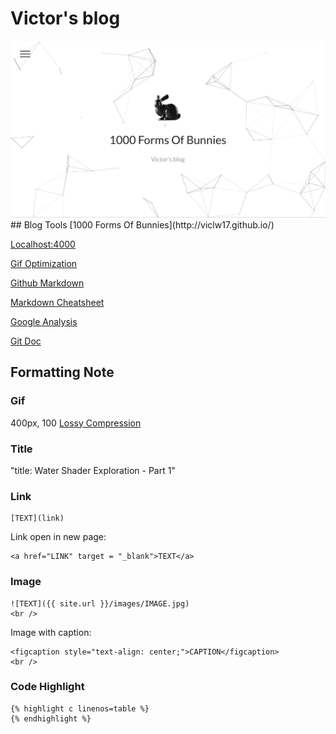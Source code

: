 # Victor's blog
<img src="https://raw.githubusercontent.com/viclw17/viclw17.github.io/master/index.jpg" width="1024"/>
## Blog Tools
[1000 Forms Of Bunnies](http://viclw17.github.io/)

<a href="http://Localhost:4000" target = "_blank">Localhost:4000</a>
<br />

[Gif Optimization](https://ezgif.com/)

[Github Markdown](https://guides.github.com/features/mastering-markdown/#syntax)

[Markdown Cheatsheet](https://github.com/adam-p/markdown-here/wiki/Markdown-Cheatsheet#lists)

[Google Analysis](https://analytics.google.com/analytics/web/#/embed/report-home/a75504070w113930148p119022570)

[Git Doc](https://git-scm.com/doc)
## Formatting Note
### Gif
400px, 100 [Lossy Compression](https://kornel.ski/lossygif)
### Title
"title: Water Shader Exploration - Part 1"
### Link
```
[TEXT](link)
```
Link open in new page:
```
<a href="LINK" target = "_blank">TEXT</a>
```
### Image
```
![TEXT]({{ site.url }}/images/IMAGE.jpg)
<br />
```
Image with caption:
```<img src="{{ site.url }}/images/GIF.gif" width="400" height="400" style="display:block; margin:auto;">
<figcaption style="text-align: center;">CAPTION</figcaption>
<br />
```
### Code Highlight
```
{% highlight c linenos=table %}
{% endhighlight %}
```
